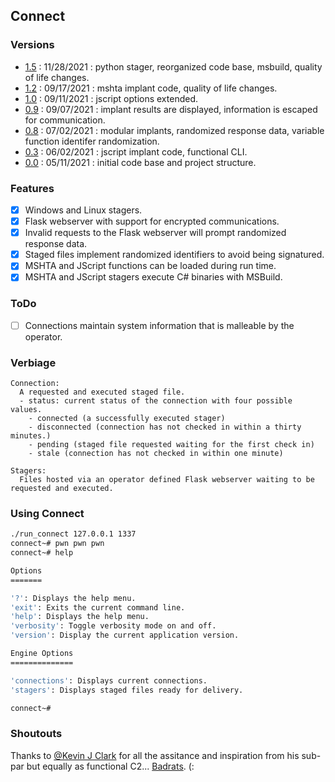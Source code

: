 ## Connect
### Versions
 * [1.5](https://github.com/skylerknecht/connect) : 11/28/2021 : python stager, reorganized code base, msbuild, quality of life changes.
 * [1.2](https://github.com/skylerknecht/connect/tree/087006611c8d65f3f3d5fd86bc5ff577a51d1950) : 09/17/2021 : mshta implant code, quality of life changes.
 * [1.0](https://github.com/skylerknecht/connect/tree/33d65a90655c01c92aedd496b9a468512ce83cc9) : 09/11/2021 : jscript options extended.
 * [0.9](https://github.com/skylerknecht/connect/tree/26ab2eb370fc32bf0b443927d7e45e8ffaff2532) : 09/07/2021 : implant results are displayed, information is escaped for communication.
 * [0.8](https://github.com/skylerknecht/connect/tree/17f8861bdefb7426168e036735646f6ca055047d) : 07/02/2021 : modular implants, randomized response data, variable function identifer randomization.
 * [0.3](https://github.com/skylerknecht/connect/tree/c11d1c9934e02e8cd4b5c4a0c5d01136090383e8) : 06/02/2021 : jscript implant code, functional CLI.
 * [0.0](https://github.com/skylerknecht/connect/tree/5816f06aaa96a2a082c9b4afe2454a5ce6b726dd) : 05/11/2021 : initial code base and project structure.

### Features
* [x] Windows and Linux stagers.
* [x] Flask webserver with support for encrypted communications.
* [x] Invalid requests to the Flask webserver will prompt randomized response data.
* [x] Staged files implement randomized identifiers to avoid being signatured.
* [x] MSHTA and JScript functions can be loaded during run time.
* [x] MSHTA and JScript stagers execute C# binaries with MSBuild.

### ToDo
* [ ] Connections maintain system information that is malleable by the operator.

### Verbiage
```
Connection:
  A requested and executed staged file.
  - status: current status of the connection with four possible values.
    - connected (a successfully executed stager)
    - disconnected (connection has not checked in within a thirty minutes.)
    - pending (staged file requested waiting for the first check in)
    - stale (connection has not checked in within one minute)

Stagers:
  Files hosted via an operator defined Flask webserver waiting to be requested and executed.
```

### Using Connect
```sh
./run_connect 127.0.0.1 1337
connect~# pwn pwn pwn
connect~# help

Options
=======

'?': Displays the help menu.
'exit': Exits the current command line.
'help': Displays the help menu.
'verbosity': Toggle verbosity mode on and off.
'version': Display the current application version.

Engine Options
==============

'connections': Displays current connections.
'stagers': Displays staged files ready for delivery.

connect~#
```

### Shoutouts
Thanks to [@Kevin J Clark](https://twitter.com/GuhnooPlusLinux) for all the assitance and inspiration from his sub-par but equally as functional C2... [Badrats](https://gitlab.com/KevinJClark/badrats). (:
